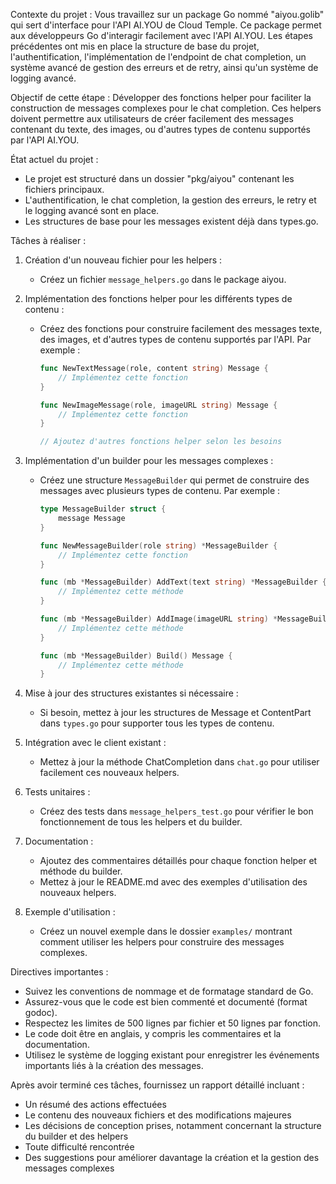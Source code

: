 
Contexte du projet :
Vous travaillez sur un package Go nommé "aiyou.golib" qui sert d'interface pour l'API AI.YOU de Cloud Temple. Ce package permet aux développeurs Go d'interagir facilement avec l'API AI.YOU. Les étapes précédentes ont mis en place la structure de base du projet, l'authentification, l'implémentation de l'endpoint de chat completion, un système avancé de gestion des erreurs et de retry, ainsi qu'un système de logging avancé.

Objectif de cette étape :
Développer des fonctions helper pour faciliter la construction de messages complexes pour le chat completion. Ces helpers doivent permettre aux utilisateurs de créer facilement des messages contenant du texte, des images, ou d'autres types de contenu supportés par l'API AI.YOU.

État actuel du projet :
- Le projet est structuré dans un dossier "pkg/aiyou" contenant les fichiers principaux.
- L'authentification, le chat completion, la gestion des erreurs, le retry et le logging avancé sont en place.
- Les structures de base pour les messages existent déjà dans types.go.

Tâches à réaliser :

1. Création d'un nouveau fichier pour les helpers :
   - Créez un fichier `message_helpers.go` dans le package aiyou.

2. Implémentation des fonctions helper pour les différents types de contenu :
   - Créez des fonctions pour construire facilement des messages texte, des images, et d'autres types de contenu supportés par l'API. Par exemple :
     ```go
     func NewTextMessage(role, content string) Message {
         // Implémentez cette fonction
     }

     func NewImageMessage(role, imageURL string) Message {
         // Implémentez cette fonction
     }

     // Ajoutez d'autres fonctions helper selon les besoins
     ```

3. Implémentation d'un builder pour les messages complexes :
   - Créez une structure `MessageBuilder` qui permet de construire des messages avec plusieurs types de contenu. Par exemple :
     ```go
     type MessageBuilder struct {
         message Message
     }

     func NewMessageBuilder(role string) *MessageBuilder {
         // Implémentez cette fonction
     }

     func (mb *MessageBuilder) AddText(text string) *MessageBuilder {
         // Implémentez cette méthode
     }

     func (mb *MessageBuilder) AddImage(imageURL string) *MessageBuilder {
         // Implémentez cette méthode
     }

     func (mb *MessageBuilder) Build() Message {
         // Implémentez cette méthode
     }
     ```

4. Mise à jour des structures existantes si nécessaire :
   - Si besoin, mettez à jour les structures de Message et ContentPart dans `types.go` pour supporter tous les types de contenu.

5. Intégration avec le client existant :
   - Mettez à jour la méthode ChatCompletion dans `chat.go` pour utiliser facilement ces nouveaux helpers.

6. Tests unitaires :
   - Créez des tests dans `message_helpers_test.go` pour vérifier le bon fonctionnement de tous les helpers et du builder.

7. Documentation :
   - Ajoutez des commentaires détaillés pour chaque fonction helper et méthode du builder.
   - Mettez à jour le README.md avec des exemples d'utilisation des nouveaux helpers.

8. Exemple d'utilisation :
   - Créez un nouvel exemple dans le dossier `examples/` montrant comment utiliser les helpers pour construire des messages complexes.

Directives importantes :
- Suivez les conventions de nommage et de formatage standard de Go.
- Assurez-vous que le code est bien commenté et documenté (format godoc).
- Respectez les limites de 500 lignes par fichier et 50 lignes par fonction.
- Le code doit être en anglais, y compris les commentaires et la documentation.
- Utilisez le système de logging existant pour enregistrer les événements importants liés à la création des messages.

Après avoir terminé ces tâches, fournissez un rapport détaillé incluant :
- Un résumé des actions effectuées
- Le contenu des nouveaux fichiers et des modifications majeures
- Les décisions de conception prises, notamment concernant la structure du builder et des helpers
- Toute difficulté rencontrée
- Des suggestions pour améliorer davantage la création et la gestion des messages complexes
